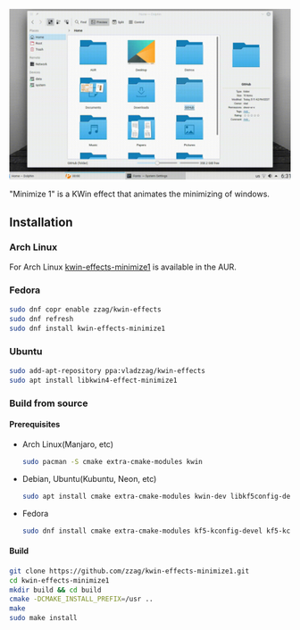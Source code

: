 ![Slow motion](demo/slow-motion.gif)

"Minimize 1" is a KWin effect that animates the minimizing of windows.

## Installation

### Arch Linux

For Arch Linux [kwin-effects-minimize1](https://aur.archlinux.org/packages/kwin-effects-minimize1/)
is available in the AUR.

### Fedora

```sh
sudo dnf copr enable zzag/kwin-effects
sudo dnf refresh
sudo dnf install kwin-effects-minimize1
```

### Ubuntu

```sh
sudo add-apt-repository ppa:vladzzag/kwin-effects
sudo apt install libkwin4-effect-minimize1
```

### Build from source

#### Prerequisites

* Arch Linux(Manjaro, etc)
  ```sh
  sudo pacman -S cmake extra-cmake-modules kwin
  ```
* Debian, Ubuntu(Kubuntu, Neon, etc)
  ```sh
  sudo apt install cmake extra-cmake-modules kwin-dev libkf5config-dev libkf5coreaddons-dev libkf5windowsystem-dev qtbase5-dev
  ```
* Fedora
  ```sh
  sudo dnf install cmake extra-cmake-modules kf5-kconfig-devel kf5-kcoreaddons-devel kf5-kwindowsystem-devel kwin-devel qt5-qtbase-devel
  ```

#### Build

```sh
git clone https://github.com/zzag/kwin-effects-minimize1.git
cd kwin-effects-minimize1
mkdir build && cd build
cmake -DCMAKE_INSTALL_PREFIX=/usr ..
make
sudo make install
```
